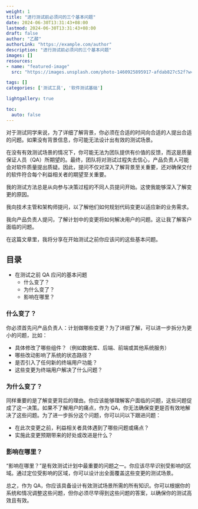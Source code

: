 ```yaml
---
weight: 1
title: "进行测试前必须问的三个基本问题"
date: 2024-06-30T13:31:43+08:00
lastmod: 2024-06-30T13:31:43+08:00
draft: false
author: "乙醇"
authorLink: "https://example.com/author"
description: "进行测试前必须问的三个基本问题"
images: []
resources:
- name: "featured-image"
  src: "https://images.unsplash.com/photo-1460925895917-afdab827c52f?w=300"

tags: []
categories: ['测试工具', '软件测试基础']

lightgallery: true

toc:
  auto: false
---
```


对于测试同学来说，为了详细了解背景，你必须在合适的时间向合适的人提出合适的问题。如果没有背景信息，你可能无法设计出有效的测试场景。

在没有有效测试场景的情况下，你可能无法为团队提供有价值的反馈，而这是质量保证人员（QA）所期望的。最终，团队将对测试过程失去信心，产品负责人可能会对软件质量提出质疑。因此，提问不仅对深入了解背景至关重要，还对确保交付的软件符合每个利益相关者的期望至关重要。

我的测试方法总是从向参与决策过程的不同人员提问开始。这使我能够深入了解变更的原因。

我向技术主管和架构师提问，以了解他们如何规划代码变更以适应新的业务需求。

我向产品负责人提问，了解计划中的变更将如何解决用户的问题。这让我了解客户面临的问题。

在这篇文章里，我将分享在开始测试之前你应该问的这些基本问题。

## 目录

- 在测试之前 QA 应问的基本问题
  - 什么变了？
  - 为什么变了？
  - 影响在哪里？

### 什么变了？

你必须首先问产品负责人：计划做哪些变更？为了详细了解，可以进一步拆分为更小的问题，比如：

- 具体修改了哪些组件？（例如数据库、后端、前端或其他系统服务）
- 哪些改动影响了系统的状态路径？
- 是否引入了任何新的终端用户功能？
- 这些变更为终端用户解决了什么问题？

### 为什么变了？

同样重要的是了解变更背后的理由。你应该能够理解客户面临的问题，这些问题促成了这一决策。如果不了解用户的痛点，作为 QA，你无法确保变更是否有效地解决了这些问题。为了进一步拆分这个问题，你可以问以下跟进问题：

- 在此次变更之前，利益相关者具体遇到了哪些问题或痛点？
- 实施此变更预期带来的好处或改进是什么？

### 影响在哪里？

“影响在哪里？”是有效测试计划中最重要的问题之一。你应该尽早识别受影响的区域。通过定位受影响的区域，你可以设计出全面覆盖这些变更的测试场景。

总之，作为 QA，你应该具备设计有效测试场景所需的所有知识。你可以根据你的系统和情况调整这些问题，但你必须尽早得到这些问题的答案，以确保你的测试高效且有效。